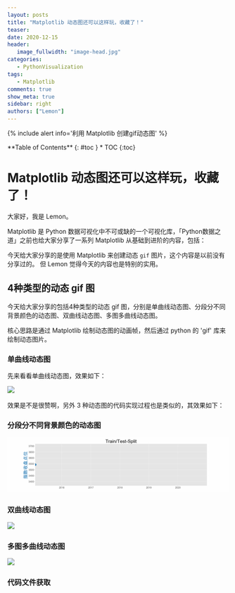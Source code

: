 ```yaml
---
layout: posts
title: "Matplotlib 动态图还可以这样玩，收藏了！"
teaser:
date: 2020-12-15
header:
   image_fullwidth: "image-head.jpg"
categories:
   - PythonVisualization
tags:    
   - Matplotlib
comments: true
show_meta: true
sidebar: right
authors: ["Lemon"]
---
```


{% include alert info='利用 Matplotlib 创建gif动态图' %}

<div class="panel radius" markdown="1">
**Table of Contents**
{: #toc }
*  TOC
{:toc}
</div>

# Matplotlib 动态图还可以这样玩，收藏了！

大家好，我是 Lemon。

Matplotlib 是 Python 数据可视化中不可或缺的一个可视化库，「Python数据之道」之前也给大家分享了一系列 Matplotlib 从基础到进阶的内容，包括：

今天给大家分享的是使用 Matplotlib 来创建动态 `gif` 图片，这个内容是以前没有分享过的。 但 Lemon 觉得今天的内容也是特别的实用。

## 4种类型的动态 gif 图

今天给大家分享的包括4种类型的动态 gif 图，分别是单曲线动态图、分段分不同背景颜色的动态图、双曲线动态图、多图多曲线动态图。

核心思路是通过 Matplotlib 绘制动态图的动画帧，然后通过 python 的 'gif' 库来绘制动态图片。

### 单曲线动态图

先来看看单曲线动态图，效果如下：

![](/images/posts/202012-matplotlib-gif/mat-1.gif)

<!-- /Users/lemon/Documents/Github/liyangbit.github.io/images/posts/202012-matplotlib-gif/mat-1.gif -->

效果是不是很赞啊，另外 3 种动态图的代码实现过程也是类似的，其效果如下：

### 分段分不同背景颜色的动态图

![](/images/posts/202012-matplotlib-gif/mat-2.gif)

### 双曲线动态图

![](/images/posts/202012-matplotlib-gif/mat-3.gif)

### 多图多曲线动态图

![](/images/posts/202012-matplotlib-gif/mat-4.gif)

### 代码文件获取


